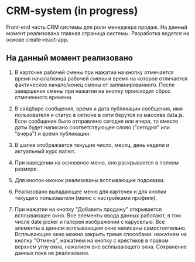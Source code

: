 # CRM-system (in progress)

Front-end часть CRM системы для роли менеджера продаж. На данный момент реализована главная страница системы. Разработка ведется на основе create-react-app.

## На данный момент реализовано

1. В карточке рабочей смены при нажатии на кнопку отмечается время начала/конца рабочей смены и время на которое отличается фактическое начало/конец смены от запланированного. После завершения смены при нажатии на кнопку происходит сброс отмеченного времени.

1. В сайдбаре сообщения, время и дата публикации сообщения, имя пользователя и статус в сети/не в сети берутся из массива data.js. Если сообщение было отправлено сегодня или вчера, то вместо даты будет написано соответствующее слово ("сегодня" или "вчера") и время публикации.

1. В шапке отображается текущие число, месяц, день недели и актуальный курс валют.

1. При наведении на оснновное меню, оно раскрывается в полном размере.

1. Для кнопок-иконок реализованы всплывающие подсказки.

1. Реализовано выпадающее меню для карточек и для кнопки текущего пользователя (меню с настройками профиля).

1. При нажатии на кнопку "Добавить продажу" открывается всплывающее окно. Все элементы ввода данных работают, в том числе date picker и галерея изображений с каруселью. Все элементы в данном всплывающем окне написаны самостоятельно. Всплывающее окно можно закрыть тремя способами: нажатием на кнопку "Отмена", нажатием на кнопку с крестиков в правом верхнем углу окна, нажатием вне всплывающего окна. Сохранение данных пока не реализовано.